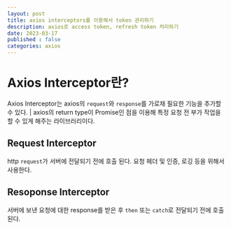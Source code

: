 ```yaml
---
layout: post
title: axios interceptors를 이용해서 token 관리하기
description: axios로 access token, refresh token 처리하기
date: 2023-03-17
published : false
categories: axios
---
```


# Axios Interceptor란?
Axios Interceptor는 axios의 `request`와 `response`를 가로채 필요한 기능을 추가할 수 있다.
| axios의 return type이 Promise인 점을 이용해 특정 요청 전 부가 작업을 할 수 있게 해주는 라이브러리이다.

## Request Interceptor
http `request`가 서버에 전달되기 전에 호출 된다. 요청 헤더 및 인증, 로깅 등을 위해서 사용한다.

## Resoponse Interceptor
서버에 보낸 요청에 대한 response를 받은 후 `then` 또는 `catch`로 전달되기 전에 호출 된다.
